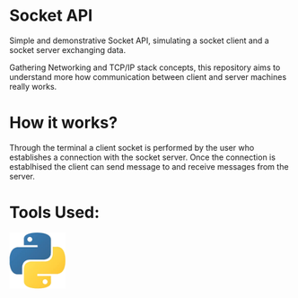 # Socket API

Simple and demonstrative Socket API, simulating a socket client and a socket server exchanging data.

Gathering Networking and TCP/IP stack concepts, this repository aims to understand more how communication between client and server machines really works.

# How it works?

Through the terminal a client socket is performed by the user who establishes a connection with the socket server.
Once the connection is establhised the client can send message to and receive messages from the server.

# Tools Used: 

<p>
  <img src="assets/python_logo.png" width="100" height="100"/>
</p>
